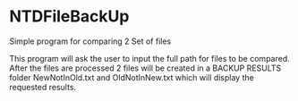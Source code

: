 # NTDFileBackUp
Simple program for comparing 2 Set of files 

This program will ask the user to input the full path for files to be compared.  After the files are processed 2 files will be 
created in a BACKUP RESULTS folder NewNotInOld.txt and OldNotInNew.txt which will display the requested results.
